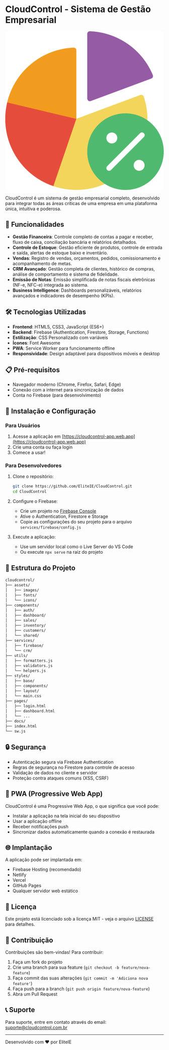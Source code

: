 # CloudControl - Sistema de Gestão Empresarial

![CloudControl Logo](./assets/images/logo.png)

CloudControl é um sistema de gestão empresarial completo, desenvolvido para integrar todas as áreas críticas de uma empresa em uma plataforma única, intuitiva e poderosa.

## 🚀 Funcionalidades

- **Gestão Financeira**: Controle completo de contas a pagar e receber, fluxo de caixa, conciliação bancária e relatórios detalhados.
- **Controle de Estoque**: Gestão eficiente de produtos, controle de entrada e saída, alertas de estoque baixo e inventário.
- **Vendas**: Registro de vendas, orçamentos, pedidos, comissionamento e acompanhamento de metas.
- **CRM Avançado**: Gestão completa de clientes, histórico de compras, análise de comportamento e sistema de fidelidade.
- **Emissão de Notas**: Emissão simplificada de notas fiscais eletrônicas (NF-e, NFC-e) integrada ao sistema.
- **Business Intelligence**: Dashboards personalizáveis, relatórios avançados e indicadores de desempenho (KPIs).

## 🛠️ Tecnologias Utilizadas

- **Frontend**: HTML5, CSS3, JavaScript (ES6+)
- **Backend**: Firebase (Authentication, Firestore, Storage, Functions)
- **Estilização**: CSS Personalizado com variáveis
- **Ícones**: Font Awesome
- **PWA**: Service Worker para funcionamento offline
- **Responsividade**: Design adaptável para dispositivos móveis e desktop

## 📋 Pré-requisitos

- Navegador moderno (Chrome, Firefox, Safari, Edge)
- Conexão com a internet para sincronização de dados
- Conta no Firebase (para desenvolvimento)

## 🔧 Instalação e Configuração

### Para Usuários

1. Acesse a aplicação em [https://cloudcontrol-app.web.app](https://cloudcontrol-app.web.app)
2. Crie uma conta ou faça login
3. Comece a usar!

### Para Desenvolvedores

1. Clone o repositório:
   ```bash
   git clone https://github.com/EliteIE/CloudControl.git
   cd CloudControl
   ```

2. Configure o Firebase:
   - Crie um projeto no [Firebase Console](https://console.firebase.google.com/)
   - Ative o Authentication, Firestore e Storage
   - Copie as configurações do seu projeto para o arquivo `services/firebase/config.js`

3. Execute a aplicação:
   - Use um servidor local como o Live Server do VS Code
   - Ou execute `npx serve` na raiz do projeto

## 📂 Estrutura do Projeto

```
cloudcontrol/
├── assets/
│   ├── images/
│   ├── fonts/
│   └── icons/
├── components/
│   ├── auth/
│   ├── dashboard/
│   ├── sales/
│   ├── inventory/
│   ├── customers/
│   └── shared/
├── services/
│   ├── firebase/
│   └── crm/
├── utils/
│   ├── formatters.js
│   ├── validators.js
│   └── helpers.js
├── styles/
│   ├── base/
│   ├── components/
│   ├── layout/
│   └── main.css
├── pages/
│   ├── login.html
│   ├── dashboard.html
│   └── ...
├── docs/
├── index.html
└── sw.js
```

## 🔒 Segurança

- Autenticação segura via Firebase Authentication
- Regras de segurança no Firestore para controle de acesso
- Validação de dados no cliente e servidor
- Proteção contra ataques comuns (XSS, CSRF)

## 📱 PWA (Progressive Web App)

CloudControl é uma Progressive Web App, o que significa que você pode:
- Instalar a aplicação na tela inicial do seu dispositivo
- Usar a aplicação offline
- Receber notificações push
- Sincronizar dados automaticamente quando a conexão é restaurada

## 🌐 Implantação

A aplicação pode ser implantada em:
- Firebase Hosting (recomendado)
- Netlify
- Vercel
- GitHub Pages
- Qualquer servidor web estático

## 📄 Licença

Este projeto está licenciado sob a licença MIT - veja o arquivo [LICENSE](LICENSE) para detalhes.

## 👥 Contribuição

Contribuições são bem-vindas! Para contribuir:
1. Faça um fork do projeto
2. Crie uma branch para sua feature (`git checkout -b feature/nova-feature`)
3. Faça commit das suas alterações (`git commit -m 'Adiciona nova feature'`)
4. Faça push para a branch (`git push origin feature/nova-feature`)
5. Abra um Pull Request

## 📞 Suporte

Para suporte, entre em contato através do email: suporte@cloudcontrol.com.br

---

Desenvolvido com ❤️ por EliteIE

